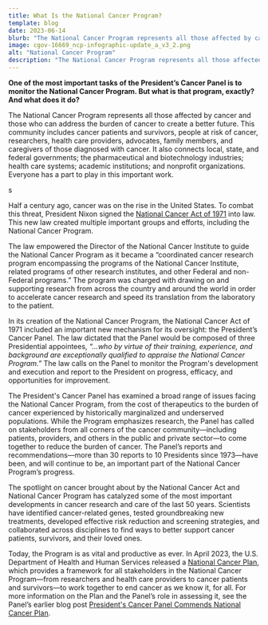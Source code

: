 ```yaml
---
title: What Is the National Cancer Program?
template: blog
date: 2023-06-14
blurb: "The National Cancer Program represents all those affected by cancer and those who can address the burden of cancer to create a better future."
image: cgov-16669_ncp-infographic-update_a_v3_2.png
alt: "National Cancer Program"
description: "The National Cancer Program represents all those affected by cancer and those who can address the burden of cancer to create a better future."
---
```


**One of the most important tasks of the President’s Cancer Panel is to monitor the National Cancer Program. But what is that program, exactly? And what does it do?**

The National Cancer Program represents all those affected by cancer and those who can address the burden of cancer to create a better future. This community includes cancer patients and survivors, people at risk of cancer, researchers, health care providers, advocates, family members, and caregivers of those diagnosed with cancer. It also connects local, state, and federal governments; the pharmaceutical and biotechnology industries; health care systems; academic institutions; and nonprofit organizations. Everyone has a part to play in this important work.

<div>
<image-with-class
	imagewidth="100%"
	src="cgov-16669_ncp-infographic-update_a_v3_2.png"
	alt="National Cancer Program">s
</image-with-class>
</div>

Half a century ago, cancer was on the rise in the United States. To combat this threat, President Nixon signed the [National Cancer Act of 1971](https://www.cancer.gov/about-nci/overview/history/national-cancer-act-1971#cancer-program) into law. This new law created multiple important groups and efforts, including the National Cancer Program.

The law empowered the Director of the National Cancer Institute to guide the National Cancer Program as it became a “coordinated cancer research program encompassing the programs of the National Cancer Institute, related programs of other research institutes, and other Federal and non-Federal programs.” The program was charged with drawing on and supporting research from across the country and around the world in order to accelerate cancer research and speed its translation from the laboratory to the patient.

In its creation of the National Cancer Program, the National Cancer Act of 1971 included an important new mechanism for its oversight: the President’s Cancer Panel. The law dictated that the Panel would be composed of three Presidential appointees, *“...who by virtue of their training, experience, and background are exceptionally qualified to appraise the National Cancer Program.”* The law calls on the Panel to monitor the Program's development and execution and report to the President on progress, efficacy, and opportunities for improvement.

The President's Cancer Panel has examined a broad range of issues facing the National Cancer Program, from the cost of therapeutics to the burden of cancer experienced by historically marginalized and underserved populations. While the Program emphasizes research, the Panel has called on stakeholders from all corners of the cancer community—including patients, providers, and others in the public and private sector—to come together to reduce the burden of cancer. The Panel’s reports and recommendations—more than 30 reports to 10 Presidents since 1973—have been, and will continue to be, an important part of the National Cancer Program’s progress.

The spotlight on cancer brought about by the National Cancer Act and National Cancer Program has catalyzed some of the most important developments in cancer research and care of the last 50 years. Scientists have identified cancer-related genes, tested groundbreaking new treatments, developed effective risk reduction and screening strategies, and collaborated across disciplines to find ways to better support cancer patients, survivors, and their loved ones.

Today, the Program is as vital and productive as ever. In April 2023, the U.S. Department of Health and Human Services released a [National Cancer Plan](/about/blogs/national-cancer-plan/), which provides a framework for all stakeholders in the National Cancer Program—from researchers and health care providers to cancer patients and survivors—to work together to end cancer as we know it, for all. For more information on the Plan and the Panel’s role in assessing it, see the Panel’s earlier blog post [President's Cancer Panel Commends National Cancer Plan](/about/blogs/national-cancer-plan/).

